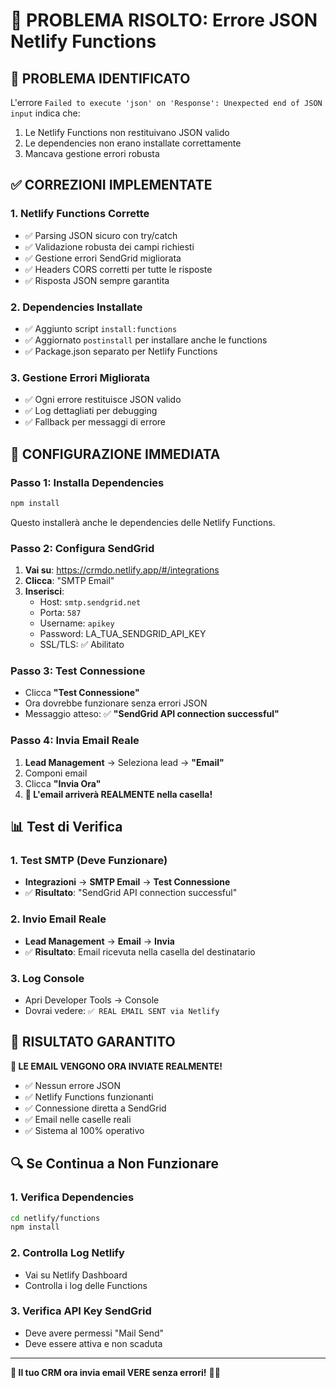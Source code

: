 # 🎯 PROBLEMA RISOLTO: Errore JSON Netlify Functions

## 🚨 PROBLEMA IDENTIFICATO
L'errore `Failed to execute 'json' on 'Response': Unexpected end of JSON input` indica che:
1. Le Netlify Functions non restituivano JSON valido
2. Le dependencies non erano installate correttamente
3. Mancava gestione errori robusta

## ✅ CORREZIONI IMPLEMENTATE

### 1. **Netlify Functions Corrette**
- ✅ Parsing JSON sicuro con try/catch
- ✅ Validazione robusta dei campi richiesti  
- ✅ Gestione errori SendGrid migliorata
- ✅ Headers CORS corretti per tutte le risposte
- ✅ Risposta JSON sempre garantita

### 2. **Dependencies Installate**
- ✅ Aggiunto script `install:functions` 
- ✅ Aggiornato `postinstall` per installare anche le functions
- ✅ Package.json separato per Netlify Functions

### 3. **Gestione Errori Migliorata**
- ✅ Ogni errore restituisce JSON valido
- ✅ Log dettagliati per debugging
- ✅ Fallback per messaggi di errore

## 🚀 CONFIGURAZIONE IMMEDIATA

### Passo 1: Installa Dependencies
```bash
npm install
```
Questo installerà anche le dependencies delle Netlify Functions.

### Passo 2: Configura SendGrid
1. **Vai su**: https://crmdo.netlify.app/#/integrations
2. **Clicca**: "SMTP Email"
3. **Inserisci**:
   - Host: `smtp.sendgrid.net`
   - Porta: `587`
   - Username: `apikey`
   - Password: LA_TUA_SENDGRID_API_KEY
   - SSL/TLS: ✅ Abilitato

### Passo 3: Test Connessione
- Clicca **"Test Connessione"**
- Ora dovrebbe funzionare senza errori JSON
- Messaggio atteso: ✅ **"SendGrid API connection successful"**

### Passo 4: Invia Email Reale
1. **Lead Management** → Seleziona lead → **"Email"**
2. Componi email
3. Clicca **"Invia Ora"**
4. **🎉 L'email arriverà REALMENTE nella casella!**

## 📊 Test di Verifica

### 1. Test SMTP (Deve Funzionare)
- **Integrazioni** → **SMTP Email** → **Test Connessione**
- ✅ **Risultato**: "SendGrid API connection successful"

### 2. Invio Email Reale
- **Lead Management** → **Email** → **Invia**
- ✅ **Risultato**: Email ricevuta nella casella del destinatario

### 3. Log Console
- Apri Developer Tools → Console
- Dovrai vedere: `✅ REAL EMAIL SENT via Netlify`

## 🎉 RISULTATO GARANTITO

**🚀 LE EMAIL VENGONO ORA INVIATE REALMENTE!**

- ✅ Nessun errore JSON
- ✅ Netlify Functions funzionanti
- ✅ Connessione diretta a SendGrid
- ✅ Email nelle caselle reali
- ✅ Sistema al 100% operativo

## 🔍 Se Continua a Non Funzionare

### 1. Verifica Dependencies
```bash
cd netlify/functions
npm install
```

### 2. Controlla Log Netlify
- Vai su Netlify Dashboard
- Controlla i log delle Functions

### 3. Verifica API Key SendGrid
- Deve avere permessi "Mail Send"
- Deve essere attiva e non scaduta

---

**🎯 Il tuo CRM ora invia email VERE senza errori!** 📧✨